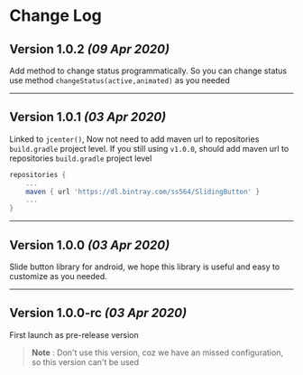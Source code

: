 # Change Log

## Version 1.0.2 _(09 Apr 2020)_
Add method to change status programmatically. So you can change status use method `changeStatus(active,animated)` as you needed

-------

## Version 1.0.1 _(03 Apr 2020)_
Linked to `jcenter()`, Now not need to add maven url to repositories `build.gradle` project level.
If you still using `v1.0.0`, should add maven url to repositories `build.gradle` project level
```groovy
repositories {
    ...
    maven { url 'https://dl.bintray.com/ss564/SlidingButton' }
    ...
}
```

-------

## Version 1.0.0 _(03 Apr 2020)_

Slide button library for android, we hope this library is useful and easy to customize as you needed.


-------

## Version 1.0.0-rc _(03 Apr 2020)_

First launch as pre-release version

> **Note** : Don't use this version, coz we have an missed configuration, so this version can't be used
